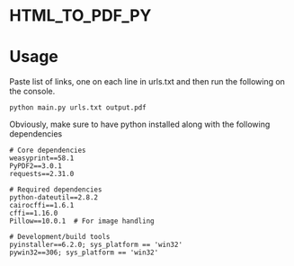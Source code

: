 # HTML_TO_PDF_PY

# Usage
Paste list of links, one on each line in urls.txt and then run the following on the console.
```
python main.py urls.txt output.pdf
```

Obviously, make sure to have python installed along with the following dependencies
```
# Core dependencies
weasyprint==58.1
PyPDF2==3.0.1
requests==2.31.0

# Required dependencies
python-dateutil==2.8.2
cairocffi==1.6.1
cffi==1.16.0
Pillow==10.0.1  # For image handling

# Development/build tools
pyinstaller==6.2.0; sys_platform == 'win32'
pywin32==306; sys_platform == 'win32'
```

